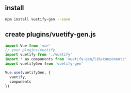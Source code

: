 
## install
 
```bash
npm install vuetify-gen --save
```

## create plugins/vuetify-gen.js

```javascript
import Vue from 'vue'
// your plugins/vuetify
import vuetify from './vuetify'
import * as components from 'vuetify-gen/lib/components'
import vuetifyGen from 'vuetify-gen'

Vue.use(vuetifyGen, {
  vuetify,
  components
})
```
